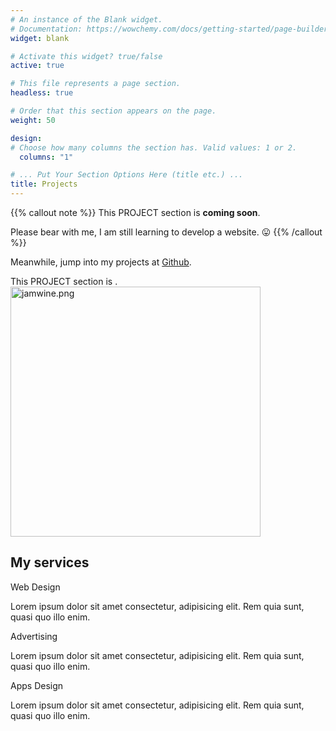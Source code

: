 ```yaml
---
# An instance of the Blank widget.
# Documentation: https://wowchemy.com/docs/getting-started/page-builder/
widget: blank

# Activate this widget? true/false
active: true

# This file represents a page section.
headless: true

# Order that this section appears on the page.
weight: 50

design:
# Choose how many columns the section has. Valid values: 1 or 2.
  columns: "1"

# ... Put Your Section Options Here (title etc.) ...
title: Projects
---
```


{{% callout note %}}
This PROJECT section is **coming soon**.

Please bear with me, I am still learning to develop a website. :stuck_out_tongue:
{{% /callout %}}

Meanwhile, jump into my projects at [Github](https://github.com/jamwine).

 <!-- home section start -->
  <section class="home" id="home">
          <div class="max-width">
              <div class="home-content">
                  <div class="text-3">This PROJECT section is <span class="typing-2">.</span></div>
              </div>
          </div>
      </section>


<img src='https://avatars.githubusercontent.com/u/7883396?s=460&u=56eaac1fc8d368fa0e20a5358ebe36de17c6facd&v=4' alt='jamwine.png' width=400 height=400 class='center'>

<!-- services section start -->
   <section class="services" id="services">
          <div class="max-width">
              <h2 class="title">My services</h2>
              <div class="serv-content">
                  <div class="card">
                      <div class="box">
                          <i class="fas fa-paint-brush"></i>
                          <div class="text">Web Design</div>
                          <p>Lorem ipsum dolor sit amet consectetur, adipisicing elit. Rem quia sunt, quasi quo illo enim.</p>
                      </div>
                  </div>
                  <div class="card">
                      <div class="box">
                          <i class="fas fa-chart-line"></i>
                          <div class="text">Advertising</div>
                          <p>Lorem ipsum dolor sit amet consectetur, adipisicing elit. Rem quia sunt, quasi quo illo enim.</p>
                      </div>
                  </div>
                  <div class="card">
                      <div class="box">
                          <i class="fas fa-code"></i>
                          <div class="text">Apps Design</div>
                          <p>Lorem ipsum dolor sit amet consectetur, adipisicing elit. Rem quia sunt, quasi quo illo enim.</p>
                      </div>
                  </div>
                </div>
              </div>
          </div>
      </section>